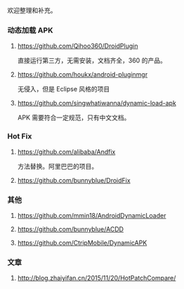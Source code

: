 欢迎整理和补充。

### 动态加载 APK

1.  https://github.com/Qihoo360/DroidPlugin

    直接运行第三方，无需安装，文档齐全，360 的产品。

1.  https://github.com/houkx/android-pluginmgr

    无侵入，但是 Eclipse 风格的项目

1.  https://github.com/singwhatiwanna/dynamic-load-apk

    APK 需要符合一定规范，只有中文文档。

### Hot Fix

1.  https://github.com/alibaba/Andfix

    方法替换。阿里巴巴的项目。

1.  https://github.com/bunnyblue/DroidFix
    

### 其他

1.  https://github.com/mmin18/AndroidDynamicLoader


1.  https://github.com/bunnyblue/ACDD


1.  https://github.com/CtripMobile/DynamicAPK


### 文章

1. http://blog.zhaiyifan.cn/2015/11/20/HotPatchCompare/
